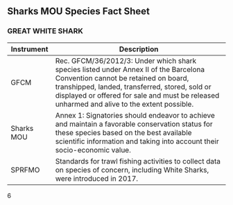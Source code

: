 ## Sharks MOU Species Fact Sheet
### GREAT WHITE SHARK

| Instrument | Description |
| --- | --- |
| GFCM | Rec. GFCM/36/2012/3: Under which shark species listed under Annex II of the Barcelona Convention cannot be retained on board, transhipped, landed, transferred, stored, sold or displayed or offered for sale and must be released unharmed and alive to the extent possible. |
| Sharks MOU | Annex 1: Signatories should endeavor to achieve and maintain a favorable conservation status for these species based on the best available scientific information and taking into account their socio-economic value. |
| SPRFMO | Standards for trawl fishing activities to collect data on species of concern, including White Sharks, were introduced in 2017. |

6
